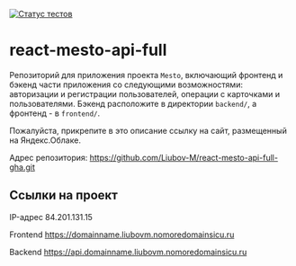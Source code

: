 [![Статус тестов](../../actions/workflows/tests.yml/badge.svg)](../../actions/workflows/tests.yml)

# react-mesto-api-full
Репозиторий для приложения проекта `Mesto`, включающий фронтенд и бэкенд части приложения со следующими возможностями: авторизации и регистрации пользователей, операции с карточками и пользователями. Бэкенд расположите в директории `backend/`, а фронтенд - в `frontend/`. 
  
Пожалуйста, прикрепите в это описание ссылку на сайт, размещенный на Яндекс.Облаке.

Адрес репозитория: https://github.com/Liubov-M/react-mesto-api-full-gha.git

## Ссылки на проект

IP-адрес 84.201.131.15

Frontend https://domainname.liubovm.nomoredomainsicu.ru

Backend https://api.domainname.liubovm.nomoredomainsicu.ru
